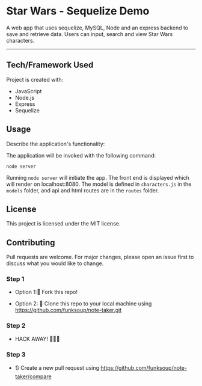 
# Star Wars - Sequelize Demo

A web app that uses sequelize, MySQL, Node and an express backend to save and retrieve data. Users can input, search and view Star Wars characters.

------


## Tech/Framework Used

Project is created with:

* JavaScript
* Node.js
* Express
* Sequelize



## Usage

Describe the application's functionality:

The application will be invoked with the following command:
```
node server
```

Running `node server` will initiate the app. The front end is displayed which will render on localhost:8080. The model is defined in `characters.js` in the `models` folder, and api and html routes are in the `routes` folder.



## License

This project is licensed under the MIT license.



## Contributing

Pull requests are welcome. For major changes, please open an issue first to discuss what you would like to change.


### Step 1

* Option 1:🍴 Fork this repo!

* Option 2: 👯 Clone this repo to your local machine using https://github.com/funksoup/note-taker.git

### Step 2

* HACK AWAY! 🔨🔨🔨

### Step 3

* 🔃 Create a new pull request using https://github.com/funksoup/note-taker/compare


